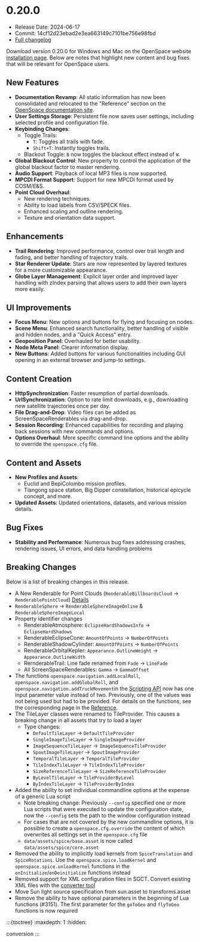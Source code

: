 # 0.20.0
  - Release Date: 2024-06-17
  - Commit: 14cf12d23ebad2e3ea663149c7101be756e98fbd
  - [Full changelog](https://github.com/OpenSpace/OpenSpace/releases/tag/releases%2Fv0.20.0)

Download version 0.20.0 for Windows and Mac on the OpenSpace website [installation page](https://www.openspaceproject.com/version-0200). Below are notes that highlight new content and bug fixes that will be relevant for OpenSpace users.

## New Features
- **Documentation Revamp**: All static information has now been consolidated and relocated to the "Reference" section on the [OpenSpace documentation site](https://docs.openspaceproject.com).
- **User Settings Storage**: Persistent file now saves user settings, including selected profile and configuration file.
- **Keybinding Changes**:
	-   Toggle Trails:
	    -   `T`: Toggles all trails with fade.
	    -   `Shift+T`: Instantly toggles trails.
	-   Blackout Toggle: `B` now toggles the blackout effect instead of `W`.
- **Global Blackout Control**: New property to control the application of the global blackout factor to master rendering.
- **Audio Support**: Playback of local MP3 files is now supported.
- **MPCDI Format Support**: Support for new MPCDI format used by COSM/E&S.
- **Point Cloud Overhaul**:
  - New rendering techniques.
  - Ability to load labels from CSV/SPECK files.
  - Enhanced scaling and outline rendering.
  - Texture and orientation data support.

## Enhancements
- **Trail Rendering**: Improved performance, control over trail length and fading, and better handling of trajectory trails.
- **Star Renderer Update**: Stars are now represented by layered textures for a more customizable appearance.
- **Globe Layer Management**: Explicit layer order and improved layer handling with zIndex parsing that allows users to add their own layers more easily.

## UI Improvements
- **Focus Menu**: New options and buttons for flying and focusing on nodes.
- **Scene Menu**: Enhanced search functionality, better handling of visible and hidden nodes, and a "Quick Access" entry.
- **Geoposition Panel**: Overhauled for better usability.
- **Node Meta Panel**: Clearer information display.
- **New Buttons**: Added buttons for various functionalities including GUI opening in an external browser and jump-to settings.

## Content Creation
- **HttpSynchronization**: Faster resumption of partial downloads.
- **UrlSynchronization**: Option to rate limit downloads, e.g., downloading new satellite trajectories once per day.
- **File Drag-and-Drop**: Video files can be added as ScreenSpaceRenderables via drag-and-drop.
- **Session Recording**: Enhanced capabilities for recording and playing back sessions with new commands and options.
- **Options Overhaul**: More specific command line options and the ability to override the `openspace.cfg` file.

## Content and Assets
- **New Profiles and Assets**:
  - Euclid and BepiColombo mission profiles.
  - Tiangong space station, Big Dipper constellation, historical epicycle concept, and more.
- **Updated Assets**: Updated orientations, datasets, and various mission details.

## Bug Fixes
- **Stability and Performance**: Numerous bug fixes addressing crashes, rendering issues, UI errors, and data handling problems

## Breaking Changes
Below is a list of breaking changes in this release.

- A New Renderable for Point Clouds (`RenderableBillboardsCloud` &rarr; `RenderablePointCloud`) [Details](./conversion.md#a-new-renderable-for-point-clouds)
- `RenderableSphere` &rarr; `RenderableSphereImageOnline` & `RenderableSphereImageLocal`
- Property identifier changes
  - RenderableAtmosphere: `EclipseHardShadowsInfo` &rarr; `EclipseHardShadows`
  - RenderableEclipseCone: `AmountOfPoints` &rarr; `NumberOfPoints`
  - RenderableShadowCylinder: `AmountOfPoints` &rarr; `NumberOfPoints`
  - RenderableOrbitalKepler: `Appearance.OutlineWeight` &rarr; `Appearance.OutlineWidth`
  - RernderableTrail: Line fade renamed from `Fade` &rarr; `LineFade`
  - All ScreenSpaceRenderables: `Gamma` &rarr; `GammaOffset`
- The functions `openspace.navigation.addLocalRoll`, `openspace.navigation.addGlobalRoll`, and `openspace.navigation.addTruckMovement`in the [Scripting API](/reference/scripting-api/index.md) now has one input parameter value instead of two. Previously, one of the values was not being used but had to be provided. For details on the functions, see the corresponding page in the [Reference](/reference/scripting-api/openspace.navigation.md).
- The TileLayer classes were renamed to TileProvider. This causes a breaking change in all assets that try to load a layer
  - Type changes:
    - `DefaultTileLayer` &rarr; `DefaultTileProvider`
    - `SingleImageTileLayer` &rarr; `SingleImageProvider`
    - `ImageSequenceTileLayer` &rarr; `ImageSequenceTileProvider`
    - `SpoutImageTileLayer` &rarr; `SpoutImageProvider`
    - `TemporalTileLayer` &rarr; `TemporalTileProvider`
    - `TileIndexTileLayer` &rarr; `TileIndexTileProvider`
    - `SizeReferenceTileLayer` &rarr; `SizeReferenceTileProvider`
    - `ByLevelTileLayer` &rarr; `TileProviderByLevel`
    - `ByIndexTileLayer` &rarr; `TileProviderByIndex`
- Added the ability to set individual commandline options at the expense of a generic Lua script
  - Note breaking change: Previously `--config` specified one or more Lua scripts that were executed to update the configuration state, now the `--config` sets the path to the window configuration instead
  - For cases that are not covered by the new commandline options, it is possible to create a `openspace.cfg.override` the content of which overwrites all settings set in the `openspace.cfg` file
  - `data/assets/spice/base.asset` is now called `data/assets/spice/core.asset`
- Removed the ability to implicitly load kernels from `SpiceTranslation` and `SpiceRotations`. Use the `openspace.spice.loadKernel` and `openspace.spice.unloadKernel` functions in the `onInitialize`/`onDeinitialize` functions instead
- Removed support for XML configuration files in SGCT. Convert existing XML files with the [converter tool](https://tools.openspaceproject.com)
- Move Sun light source specification from sun.asset to transforms.asset
- Remove the ability to have optional parameters in the beginning of Lua functions (#3151). The first parameter for the `goToGeo` and `flyToGeo` functions is now required

:::{toctree}
:maxdepth: 1
:hidden:

conversion
:::
